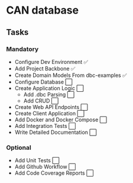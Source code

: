 # CAN database

## Tasks

### Mandatory

- Configure Dev Environment ✅
- Add Project Backbone ✅
- Create Domain Models From dbc-examples ✅
- Configure Database ⬜️
- Create Application Logic ⬜️
  - Add .dbc Parsing ⬜️
  - Add CRUD ⬜️
- Create Web API Endpoints ⬜️
- Create Client Application ⬜️
- Add Docker and Docker Compose ⬜️
- Add Integration Tests ⬜️
- Write Detailed Documentation ⬜️

### Optional

- Add Unit Tests ⬜️
- Add Github Workflow ⬜️
- Add Code Coverage Reports ⬜️
